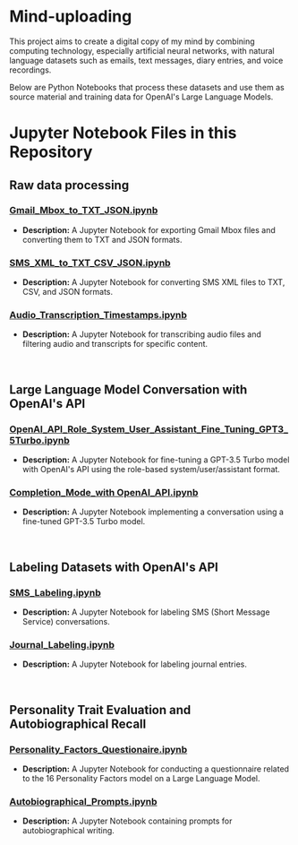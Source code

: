 # Mind-uploading

This project aims to create a digital copy of my mind by combining computing technology, especially artificial neural networks, with natural language datasets such as emails, text messages, diary entries, and voice recordings.

Below are Python Notebooks that process these datasets and use them as source material and training data for OpenAI's Large Language Models.

# Jupyter Notebook Files in this Repository

## Raw data processing

### [Gmail_Mbox_to_TXT_JSON.ipynb](https://github.com/isaac-mackey/mind-uploading/blob/main/Gmail_Mbox_to_TXT_JSON.ipynb)

- **Description:** A Jupyter Notebook for exporting Gmail Mbox files and converting them to TXT and JSON formats.

### [SMS_XML_to_TXT_CSV_JSON.ipynb](https://github.com/isaac-mackey/mind-uploading/blob/main/SMS_XML_to_TXT_CSV_JSON.ipynb)

- **Description:** A Jupyter Notebook for converting SMS XML files to TXT, CSV, and JSON formats.

### [Audio_Transcription_Timestamps.ipynb](https://github.com/isaac-mackey/mind-uploading/blob/main/Audio_Transcription_Timestamps.ipynb)

- **Description:** A Jupyter Notebook for transcribing audio files and filtering audio and transcripts for specific content.

</br>

## Large Language Model Conversation with OpenAI's API 

### [OpenAI_API_Role_System_User_Assistant_Fine_Tuning_GPT3_5Turbo.ipynb](https://github.com/isaac-mackey/mind-uploading/blob/main/OpenAI_API_Role_System_User_Assistant_Fine_Tuning_GPT3_5Turbo.ipynb)

- **Description:** A Jupyter Notebook for fine-tuning a GPT-3.5 Turbo model with OpenAI's API using the role-based system/user/assistant format.

### [Completion_Mode_with OpenAI_API.ipynb](https://github.com/isaac-mackey/mind-uploading/blob/main/IsaacBot_SMS_Completion_Mode_GPT3_5Turbo.ipynb)

- **Description:** A Jupyter Notebook implementing a conversation using a fine-tuned GPT-3.5 Turbo model.

</br>

## Labeling Datasets with OpenAI's API

### [SMS_Labeling.ipynb](https://github.com/isaac-mackey/mind-uploading/blob/main/SMS_Labeling.ipynb)

- **Description:** A Jupyter Notebook for labeling SMS (Short Message Service) conversations.

### [Journal_Labeling.ipynb](https://github.com/isaac-mackey/mind-uploading/blob/main/Journal_Labeling.ipynb)

- **Description:** A Jupyter Notebook for labeling journal entries.

</br>

## Personality Trait Evaluation and Autobiographical Recall

### [Personality_Factors_Questionaire.ipynb](https://github.com/isaac-mackey/mind-uploading/blob/main/16_Personality_Factors_Questionaire.ipynb)

- **Description:** A Jupyter Notebook for conducting a questionnaire related to the 16 Personality Factors model on a Large Language Model.

### [Autobiographical_Prompts.ipynb](https://github.com/isaac-mackey/mind-uploading/blob/main/Autobiographical_Prompts.ipynb)

- **Description:** A Jupyter Notebook containing prompts for autobiographical writing.
